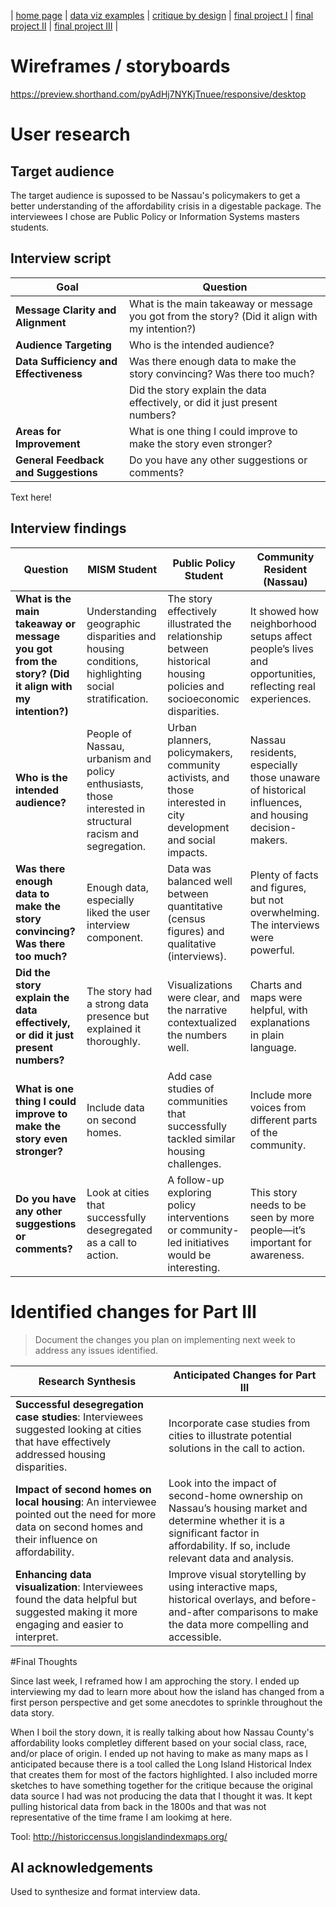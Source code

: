 | [home page](https://cmustudent.github.io/tswd-portfolio-templates/) | [data viz examples](dataviz-examples) | [critique by design](critique-by-design) | [final project I](final-project-part-one) | [final project II](final-project-part-two) | [final project III](final-project-part-three) |

# Wireframes / storyboards
https://preview.shorthand.com/pyAdHj7NYKjTnuee/responsive/desktop 
# User research 

## Target audience
The target audience is supossed to be Nassau's policymakers to get a better understanding of the affordability crisis in a digestable package. The interviewees I chose are Public Policy or Information Systems masters students.  

## Interview script

| Goal                                      | Question                                                                 |
|-------------------------------------------|--------------------------------------------------------------------------|
| **Message Clarity and Alignment**         | What is the main takeaway or message you got from the story? (Did it align with my intention?) |
| **Audience Targeting**                   | Who is the intended audience?                                             |
| **Data Sufficiency and Effectiveness**    | Was there enough data to make the story convincing? Was there too much? |
|                                           | Did the story explain the data effectively, or did it just present numbers? |
| **Areas for Improvement**               | What is one thing I could improve to make the story even stronger?       |
| **General Feedback and Suggestions**       | Do you have any other suggestions or comments?                           |


Text here!

## Interview findings

| Question | MISM Student | Public Policy Student | Community Resident (Nassau) |
|----------|-------------|-----------------------|-----------------------------|
| **What is the main takeaway or message you got from the story? (Did it align with my intention?)** | Understanding geographic disparities and housing conditions, highlighting social stratification. | The story effectively illustrated the relationship between historical housing policies and socioeconomic disparities. | It showed how neighborhood setups affect people’s lives and opportunities, reflecting real experiences. |
| **Who is the intended audience?** | People of Nassau, urbanism and policy enthusiasts, those interested in structural racism and segregation. | Urban planners, policymakers, community activists, and those interested in city development and social impacts. | Nassau residents, especially those unaware of historical influences, and housing decision-makers. |
| **Was there enough data to make the story convincing? Was there too much?** | Enough data, especially liked the user interview component. | Data was balanced well between quantitative (census figures) and qualitative (interviews). | Plenty of facts and figures, but not overwhelming. The interviews were powerful. |
| **Did the story explain the data effectively, or did it just present numbers?** | The story had a strong data presence but explained it thoroughly. | Visualizations were clear, and the narrative contextualized the numbers well. | Charts and maps were helpful, with explanations in plain language. |
| **What is one thing I could improve to make the story even stronger?** | Include data on second homes. | Add case studies of communities that successfully tackled similar housing challenges. | Include more voices from different parts of the community. |
| **Do you have any other suggestions or comments?** | Look at cities that successfully desegregated as a call to action. | A follow-up exploring policy interventions or community-led initiatives would be interesting. | This story needs to be seen by more people—it’s important for awareness. |


# Identified changes for Part III
> Document the changes you plan on implementing next week to address any issues identified.  

| Research Synthesis                       | Anticipated Changes for Part III                                                |
|------------------------------------------|---------------------------------------------------------------------------------|
| **Successful desegregation case studies**: Interviewees suggested looking at cities that have effectively addressed housing disparities. | Incorporate case studies from cities to illustrate potential solutions in the call to action. |
| **Impact of second homes on local housing**: An interviewee pointed out the need for more data on second homes and their influence on affordability. | Look into the impact of second-home ownership on Nassau’s housing market and determine whether it is a significant factor in affordability. If so, include relevant data and analysis. |
| **Enhancing data visualization**: Interviewees found the data helpful but suggested making it more engaging and easier to interpret. | Improve visual storytelling by using interactive maps, historical overlays, and before-and-after comparisons to make the data more compelling and accessible. |


#Final Thoughts

Since last week, I reframed how I am approching the story. I ended up interviewing my dad to learn more about how the island has changed from a first person perspective and get some anecdotes to sprinkle throughout the data story. 

When I boil the story down, it is really talking about how Nassau County's affordability looks completley different based on your social class, race, and/or place of origin. I ended up not having to make as many maps as I anticipated because there is a tool called the Long Island Historical Index that creates them for most of the factors highlighted. I also included morre sketches to have something together for the critique because the original data source I had was not producing the data that I thought it was. It kept pulling historical data from back in the 1800s and that was not representative of the time frame I am lookimg at here. 

Tool: http://historiccensus.longislandindexmaps.org/


## AI acknowledgements
Used to synthesize and format interview data. 

